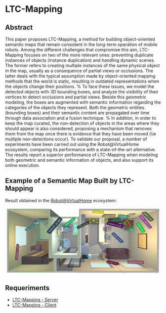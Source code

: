 # LTC-Mapping

## Abstract
This paper proposes LTC-Mapping, a method for building object-oriented semantic maps that remain consistent in the long-term operation of mobile robots. Among the different challenges that compromise this aim, LTC-Mapping focuses on two of the more relevant ones: preventing duplicate instances of objects (instance duplication) and handling dynamic scenes. The former refers to creating multiple instances of the same physical object in the map, usually as a consequence of partial views or occlusions. The latter deals with the typical assumption made by object-oriented mapping methods that the world is static, resulting in outdated representations when the objects change their positions.
%
To face these issues, we model the detected objects with 3D bounding boxes, and analyze the visibility of their vertices to detect occlusions and partial views. Beside this geometric modeling, the boxes are augmented with semantic information regarding the categories of the objects they represent. Both the geometric entities (bounding boxes) and their semantic content are propagated over time through data association and a fusion technique. 
%
In addition, in order to keep the map curated, the non-detection of objects in the areas where they should appear is also considered, proposing a mechanism that removes them from the map once there is evidence that they have been moved (\ie multiple non-detections occur). To validate our proposal, a number of experiments have been carried out using the Robot@VirtualHome ecosystem, comparing its performance with a state-of-the-art alternative. The results report a superior performance of LTC-Mapping when modeling both geometric and semantic information of objects, and also support its online execution.

## Example of a Semantic Map Built by LTC-Mapping
Result obtained in the [Robot@VirtualHome](https://github.com/DavidFernandezChaves/RobotAtVirtualHome) ecosystem:
<div align="center">
  <img src="https://github.com/MAPIRlab/LTC-Mapping-Server/blob/master/Textures/example_semantic_mapping.png?raw=true"/>
</div>

## Requeriments
- [LTC-Mapping - Server](https://github.com/MAPIRlab/LTC-Mapping-Server)
- [LTC-Mapping - Client](https://github.com/MAPIRlab/LTC-Mapping-Client)
